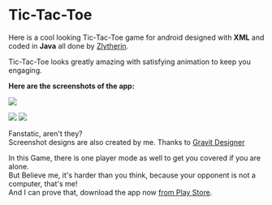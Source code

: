 # Tic-Tac-Toe
Here is a cool looking Tic-Tac-Toe game for android designed with **XML** and coded in **Java** all done by [Zlytherin](https://github.com/Zlytherin).

Tic-Tac-Toe looks greatly amazing with satisfying animation to keep you engaging.

**Here are the screenshots of the app:**

![](https://lh3.googleusercontent.com/dsNAd5o5NmvsoYizZc4lvn8O5CwgD1gbvA-2FJgwbjYX96u0QeDdmsrlyStOnOXylmQ)

![](https://lh3.googleusercontent.com/sQIhlzfPMSyDaHP1vgiVjeOvkcjKdapQ8DiQUBYMyKtXpQ6lekkixZoCr6ELJmRR4Wg)
![](https://lh3.googleusercontent.com/vxmN49_J0h0ZZnsQmhEIOWvkl3arDZqsm11B1GW4N9H22BurwuU7poVRmenh5-c3UBg)

Fanstatic, aren't they?   
Screenshot designs are also created by me. Thanks to [Gravit Designer](https://www.designer.io)

In this Game, there is one player mode as well to get you covered if you are alone.  
But Believe me, it's harder than you think, because your opponent is not a computer, that's me!  
And I can prove that, download the app now [from Play Store](https://play.google.com/store/apps/details?id=com.coolgame.zlytherin.game.tic_tac_toe).

